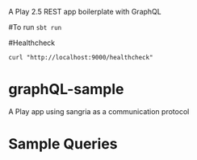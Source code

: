 A Play 2.5 REST app boilerplate with GraphQL

#To run
  ```sbt run```

#Healthcheck

  ```curl "http://localhost:9000/healthcheck" ```

# graphQL-sample
A Play app using sangria as a communication protocol  


# Sample Queries

